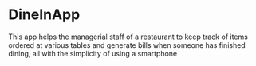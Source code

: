 # DineInApp
This app helps the managerial staff of a restaurant to keep track of items ordered at various tables and generate bills when someone has finished dining, all with the simplicity of using a smartphone
